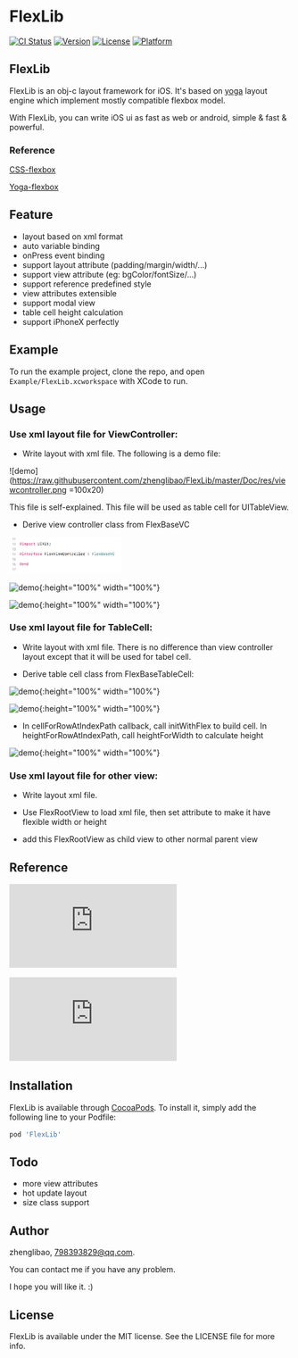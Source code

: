 # FlexLib

[![CI Status](http://img.shields.io/travis/zhenglibao/FlexLib.svg?style=flat)](https://travis-ci.org/zhenglibao/FlexLib)
[![Version](https://img.shields.io/cocoapods/v/FlexLib.svg?style=flat)](http://cocoapods.org/pods/FlexLib)
[![License](https://img.shields.io/cocoapods/l/FlexLib.svg?style=flat)](http://cocoapods.org/pods/FlexLib)
[![Platform](https://img.shields.io/cocoapods/p/FlexLib.svg?style=flat)](http://cocoapods.org/pods/FlexLib)

## FlexLib

FlexLib is an obj-c layout framework for iOS. It's based on [yoga](https://facebook.github.io/yoga/) layout engine which implement  mostly compatible flexbox model.

With FlexLib, you can write iOS ui as fast as web or android, simple & fast & powerful.

### Reference
[CSS-flexbox](https://css-tricks.com/snippets/css/a-guide-to-flexbox/)

[Yoga-flexbox](https://facebook.github.io/yoga/docs/flex-direction/)

## Feature
* layout based on xml format
* auto variable binding
* onPress event binding
* support layout attribute (padding/margin/width/...)
* support view attribute (eg: bgColor/fontSize/...)
* support reference predefined style
* view attributes extensible
* support modal view
* table cell height calculation
* support iPhoneX perfectly

## Example

To run the example project, clone the repo, and open `Example/FlexLib.xcworkspace` with XCode to run.

## Usage

### Use xml layout file for ViewController:

* Write layout with xml file. The following is a demo file:

![demo](https://raw.githubusercontent.com/zhenglibao/FlexLib/master/Doc/res/viewcontroller.png =100x20)

This file is self-explained. This file will be used as table cell for UITableView.

* Derive view controller class from FlexBaseVC

<img src="Doc/res/viewcontroller_class.png" width="200"/>

![demo](https://raw.githubusercontent.com/zhenglibao/FlexLib/master/Doc/res/viewcontroller_class.png){:height="100%" width="100%"}

![demo](https://raw.githubusercontent.com/zhenglibao/FlexLib/master/Doc/res/viewcontroller_class2.png){:height="100%" width="100%"}

### Use xml layout file for TableCell:

* Write layout with xml file. There is no difference than view controller layout except that it will be used for tabel cell.

* Derive table cell class from FlexBaseTableCell:

![demo](https://raw.githubusercontent.com/zhenglibao/FlexLib/master/Doc/res/tabelcell_class.png){:height="100%" width="100%"}

![demo](https://raw.githubusercontent.com/zhenglibao/FlexLib/master/Doc/res/tabelcell_class2.png){:height="100%" width="100%"}

* In cellForRowAtIndexPath callback, call initWithFlex to build cell. In heightForRowAtIndexPath, call heightForWidth to calculate height

![demo](https://raw.githubusercontent.com/zhenglibao/FlexLib/master/Doc/res/tabelcell_class3.png){:height="100%" width="100%"}


### Use xml layout file for other view:

* Write layout xml file.

* Use FlexRootView to load xml file, then set attribute to make it have flexible width or height

* add this FlexRootView as child view to other normal parent view

## Reference

 ![layout attributes](https://raw.githubusercontent.com/zhenglibao/FlexLib/master/Doc/layout.pdf)
 
 ![view attributes](https://raw.githubusercontent.com/zhenglibao/FlexLib/master/Doc/view.pdf)

## Installation

FlexLib is available through [CocoaPods](http://cocoapods.org). To install
it, simply add the following line to your Podfile:

```ruby
pod 'FlexLib'
```

## Todo
* more view attributes
* hot update layout
* size class support

## Author

zhenglibao, 798393829@qq.com.

You can contact me if you have any problem.

I hope you will like it. :)

## License

FlexLib is available under the MIT license. See the LICENSE file for more info.
